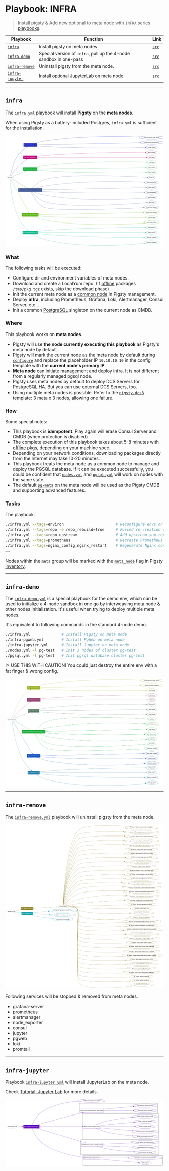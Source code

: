 # Playbook: INFRA

> Install pigsty & Add new optional to meta node with `INFRA` series [playbooks](p-playbook.md).

| Playbook                                | Function                           | Link                                                                 |
|---------------------------------------------|--------------------------------------|------------------------------------------------------------------------|
| [`infra`](p-infra.md#infra)                 | Install pigsty on meta nodes | [`src`](https://github.com/vonng/pigsty/blob/master/infra.yml)         |
| [`infra-demo`](p-infra.md#infra-demo)       | Special version of `infra`, pull up the 4-node sandbox in one-pass | [`src`](https://github.com/vonng/pigsty/blob/master/infra-demo.yml)    |
| [`infra-remove`](p-infra.md#infra-remove)   | Uninstall pigsty from the meta node. | [`src`](https://github.com/vonng/pigsty/blob/master/infra-remove.yml)  |
| [`infra-jupyter`](p-infra.md#infra-jupyter) | Install optional JupyterLab on meta node | [`src`](https://github.com/vonng/pigsty/blob/master/infra-jupyter.yml) |






---------------

## `infra`

The [`infra.yml`](https://github.com/Vonng/pigsty/blob/master/infra.yml) playbook will install **Pigsty** on the **meta nodes**.

When using Pigsty as a battery-included Postgres, `infra.yml` is sufficient for the installation.

![](_media/playbook/infra.svg)

### What

The following tasks will be executed:

* Configure dir and environment variables of meta nodes.
* Download and create a LocalYum repo. (If [offline](t-offline.md) packages `/tmp/pkg.tgz` exists, skip the download phase)
* Init the current meta node as a [common node](p-nodes.md) in Pigsty management.
* Deploy **infra**, including Prometheus, Grafana, Loki, Alertmanager, Consul Server, etc...
* Init a common [PostgreSQL](p-pgsql.md) singleton on the current node as CMDB.

### Where

This playbook works on **meta nodes**.

* Pigsty will use **the node currently executing this playbook** as Pigsty's meta node by default.
* Pigsty will mark the current node as the meta node by default during [`configure`](v-config.md#configure) and replace the placeholder IP `10.10.10.10` in the config template with the **current node's primary IP**.
* **Meta node** can initiate management and deploy infra. It is not different from a regularly managed pgsql node.
* Pigsty uses meta nodes by default to deploy DCS Servers for PostgreSQL HA. But you can use external DCS Servers, too.
* Using multiple meta nodes is possible. Refer to the [`pigsty-dcs3`](https://github.com/Vonng/pigsty/blob/master/files/conf/pigsty-dcs3.yml#L33) template: 3 meta x 3 nodes, allowing one failure.

### How

Some special notes:

* This playbook is **idempotent**. Play again will erase Consul Server and CMDB (when protection is disabled)
* The complete execution of this playbook takes about 5-8 minutes with [offline](t-offline.md) pkgs, depending on your machine spec.
* Depending on your network conditions, downloading packages directly from the Internet may take 10-20 minutes.
* This playbook treats the meta node as a common node to manage and deploy the PGSQL database. If it can be executed successfully, you could be confident that  [`nodes.yml`](p-nodes.md) and [`pgsql.yml`](p-pgsql.md) will work on nodes with the same state.
* The default [`pg-meta`](https://github.com/Vonng/pigsty/blob/master/pigsty.yml#L43) on the meta node will be used as the Pigsty CMDB and supporting advanced features.


### Tasks

The playbook.
```bash
./infra.yml --tags=environ                       # Reconfigure envs on the meta node
./infra.yml --tags=repo -e repo_rebuild=true     # Forced re-creation of local repo
./infra.yml --tags=repo_upstream                 # Add upstream yum repos
./infra.yml --tags=prometheus                    # Recreate Prometheus
./infra.yml --tags=nginx_config,nginx_restart    # Regenerate Nginx conf and restart
……
```

Nodes within the `meta` group will be marked with the [`meta_node`](v-nodes#meta_node) flag in Pigsty [inventory](v-config.md). 






---------------

## `infra-demo`

The [`infra-demo.yml`](https://github.com/Vonng/pigsty/blob/master/infra-demo.yml) is a special playbook for the demo env, which can be used to initialize a 4-node sandbox in one go by interweaving meta node & other nodes initialization. It's useful when trying to deploy multiple meta nodes.

It's equivalent to following commands in the standard 4-node demo.

```bash
./infra.yml              # Install Pigsty on meta node
./infra-pgweb.yml        # Install PgWeb on meta node
./infra-jupyter.yml      # Install Jupyter on meta node
./nodes.yml -l pg-test   # Init 3 nodes of cluster pg-test
./pgsql.yml -l pg-test   # Init pgsql database cluster pg-test
```

!> USE THIS WITH CAUTION! You could just destroy the entire env with a fat finger & wrong config.

![](_media/playbook/infra-demo.svg)







---------------

## `infra-remove`

The [`infra-remove.yml`](https://github.com/Vonng/pigsty/blob/master/infra-remove.yml) playbook will uninstall pigsty from the meta node.

![](_media/playbook/infra-remove.svg)

Following services will be stopped & removed from meta nodes.

- grafana-server
- prometheus
- alertmanager
- node_exporter
- consul
- jupyter
- pgweb
- loki
- promtail




---------------

## `infra-jupyter`

Playbook [`infra-jupyter.yml`](https://github.com/Vonng/pigsty/blob/master/infra-jupyter.yml) will install JupyterLab on the meta node.

Check [Tutorial: Jupyter Lab](t-jupyter.md) for more details. 


![](_media/playbook/infra-jupyter.svg)







